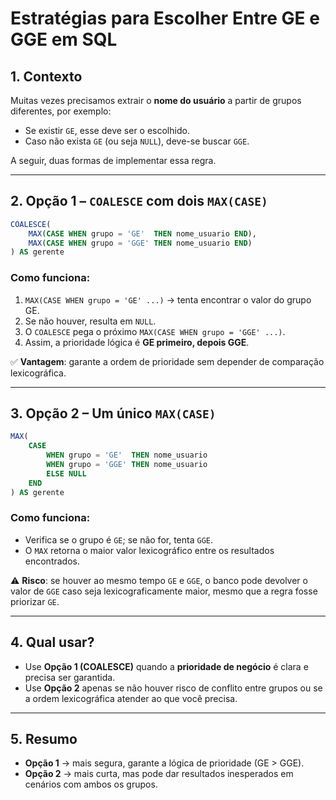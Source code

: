 # Estratégias para Escolher Entre GE e GGE em SQL

## 1. Contexto

Muitas vezes precisamos extrair o **nome do usuário** a partir de grupos diferentes, por exemplo:

* Se existir `GE`, esse deve ser o escolhido.
* Caso não exista `GE` (ou seja `NULL`), deve-se buscar `GGE`.

A seguir, duas formas de implementar essa regra.

---

## 2. Opção 1 – `COALESCE` com dois `MAX(CASE)`

```sql
COALESCE(
    MAX(CASE WHEN grupo = 'GE'  THEN nome_usuario END),
    MAX(CASE WHEN grupo = 'GGE' THEN nome_usuario END)
) AS gerente
```

### Como funciona:

1. `MAX(CASE WHEN grupo = 'GE' ...)` → tenta encontrar o valor do grupo GE.
2. Se não houver, resulta em `NULL`.
3. O `COALESCE` pega o próximo `MAX(CASE WHEN grupo = 'GGE' ...)`.
4. Assim, a prioridade lógica é **GE primeiro, depois GGE**.

✅ **Vantagem**: garante a ordem de prioridade sem depender de comparação lexicográfica.

---

## 3. Opção 2 – Um único `MAX(CASE)`

```sql
MAX(
    CASE
        WHEN grupo = 'GE'  THEN nome_usuario
        WHEN grupo = 'GGE' THEN nome_usuario
        ELSE NULL
    END
) AS gerente
```

### Como funciona:

* Verifica se o grupo é `GE`; se não for, tenta `GGE`.
* O `MAX` retorna o maior valor lexicográfico entre os resultados encontrados.

⚠️ **Risco**: se houver ao mesmo tempo `GE` e `GGE`, o banco pode devolver o valor de `GGE` caso seja lexicograficamente maior, mesmo que a regra fosse priorizar `GE`.

---

## 4. Qual usar?

* Use **Opção 1 (COALESCE)** quando a **prioridade de negócio** é clara e precisa ser garantida.
* Use **Opção 2** apenas se não houver risco de conflito entre grupos ou se a ordem lexicográfica atender ao que você precisa.

---

## 5. Resumo

* **Opção 1** → mais segura, garante a lógica de prioridade (GE > GGE).
* **Opção 2** → mais curta, mas pode dar resultados inesperados em cenários com ambos os grupos.
